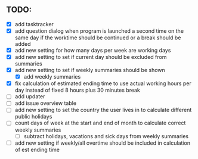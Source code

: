 <h2>TODO: </h2>

- [x] add tasktracker 
- [x] add question dialog when program is launched a second time on the same day if the worktime should be continued or a break should be added
- [x] add new setting for how many days per week are working days
- [x] add new setting to set if current day should be excluded from summaries
- [x] add new setting to set if weekly summaries should be shown
  - [x] add weekly summaries 
- [x] fix calculation of estimated ending time to use actual working hours per day instead of fixed 8 hours plus 30 minutes break
- [ ] add updater
- [ ] add issue overview table
- [ ] add new setting to set the country the user lives in to calculate different public holidays
- [ ] count days of week at the start and end of month to calculate correct weekly summaries
  - [ ] subtract holidays, vacations and sick days from weekly summaries
- [ ] add new setting if weekly/all overtime should be included in calculation of est ending time
